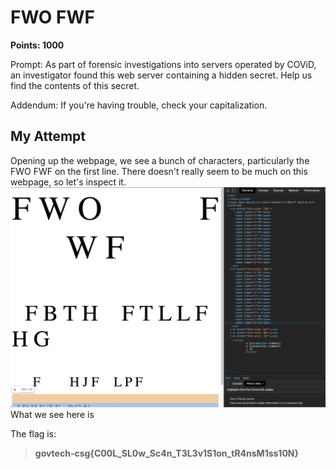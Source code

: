 # FWO FWF
**Points: 1000**

Prompt: As part of forensic investigations into servers operated by COViD, an investigator found this web server containing a hidden secret. Help us find the contents of this secret.

Addendum:
If you're having trouble, check your capitalization.

## My Attempt
Opening up the webpage, we see a bunch of characters, particularly the FWO FWF on the first line. There doesn't really seem to be much on this webpage, so let's inspect it.
![inspect](inspect.png)
What we see here is

The flag is:
> **govtech-csg{C00L_SL0w_Sc4n_T3L3v1S1on_tR4nsM1ss10N}**
